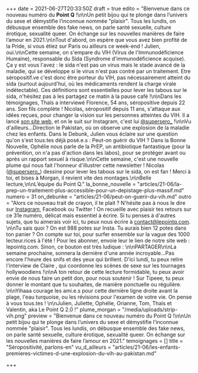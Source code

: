 +++
date = 2021-06-27T20:33:50Z
draft = true
edito = "Bienvenue dans ce nouveau numéro du **Point Q** !\n\nUn petit bijou qui te plonge dans l’univers du sexe et démystifie l’inconnue nommée \"plaisir\". Tous les lundis, on débusque ensemble des fake news, on parle santé sexuelle, culture érotique, sexualité queer. On échange sur les nouvelles manières de faire l’amour en 2021.\n\nTout d'abord, on espère que vous avez bien profité de la Pride, si vous étiez sur Paris ou ailleurs ce week-end ! Julien, oui.\n\nCette semaine, on s'empare du VIH (Virus de l'Immunodéficience Humaine), responsable du Sida (Syndrome d'immunodéficience acquise). Ça y est vous l'avez : le sida n'est pas un virus mais le stade avancé de la maladie, qui se développe si le virus n'est pas contré par un traitement. Etre séropositif.ve c'est donc être porteur du VIH, pas nécessairement atteint du sida (surtout aujourd'hui, où les médicaments rendent la charge virale indétectable). Ces définitions sont essentielles pour lever les tabous sur le sida, n'hésitez pas à les partagez ce matin à la pause café !\n\nDans les témoignages, Thaïs a interviewé Florence, 54 ans, séropositive depuis 22 ans. Son fils complète ! Nicolas, séropositif depuis 11 ans, s'attaque aux idées reçues, pour changer la vision sur les personnes atteintes du VIH. Il a lancé [son site web](https://www.supersero.org), et on le suit sur Instagram, c'est lui [@supersero_](https://www.instagram.com/supersero_/) !\n\nVu d'ailleurs...Direction le Pakistan, où on observe une explosion de la maladie chez les enfants. Dans le Debunk, Julien vous éclaire sur une question qu'on s'est tous.tes déjà posé.e.s : Peut-on guérir du VIH ? Dans la Bonne Nouvelle, Ophélie nous parle de la PrEP, un antibiotique fantastique (pour la prévention, on n'a pas d'action dans les labos), pour se protéger avant ou après un rapport sexuel à risque.\n\nCette semaine, c'est une nouvelle plume qui nous fait l'honneur d'illustrer cette newsletter ! Nicolas ([@supersero_](https://www.instagram.com/supersero_/)) dessine pour lever les tabous sur le sida, on est fan ! Merci à toi, et bises à Morgan, il revient vite des montages.\n\nBelle lecture,\n\nL’équipe du Point Q."
la_bonne_nouvelle = "articles/21-06/la-prep-un-traitement-plus-accessible-pour-un-depistage-plus-massif.md"
numero = 31
on_debunke = "articles/21-06/peut-on-guerir-du-vih.md"
outro = "Alors ce nouveau trait de crayon, il te plait ? N'hésite pas à nous le dire sur [Instagram](https://www.instagram.com/lepoint.q/), Facebook ou Twitter ! On recueille avec plaisir tes retours sur ce 31e numéro, délicat mais essentiel à écrire. Si tu penses à d'autres sujets, que tu aimerais voir ici, tu peux nous écrire à contact@lepointq.com. \n\nTu sais quoi ? On est 988 potes sur Insta. Tu aurais bien 12 potes dans ton panier ? On compte sur toi, pour surfer ensemble sur la vague des 1000 lecteur.rices à l'été ! Pour les abonner, envoie leur le lien de notre site web : lepointq.com. Sinon, ce bouton est très ludique : \n\nPARTAGER\n\nLa semaine prochaine, sonnera la dernière d'une année incroyable...Pas encore l'heure des snifs et des yeux qui brillent. D'ici lundi, tu peux relire l'interview de Claire , qui coordonne les scènes de sexe sur les tournages hollywoodiens !\n\nA ton retour de cette lecture formidable, tu peux avoir envie de nous faire un petit don, pour nous soutenir ! Sur Tipeee, tu peux donner le montant que tu souhaites, de manière ponctuelle ou régulière. \n\nYihaaa courage les ami.e.s pour cette dernière ligne droite avant la plage, l'eau turquoise, ou les révisions pour l'examen de votre vie. On pense à vous tous.tes ! \n\nJulien, Juliette, Ophélie, Orianne, Tom, Thaïs et Valentin, aka Le Point Q 2.0 !"
plume_morgan = "/media/uploads/strip-vih.png"
preview = "Bienvenue dans ce nouveau numéro du Point Q !\n\nUn petit bijou qui te plonge dans l’univers du sexe et démystifie l’inconnue nommée \"plaisir\". Tous les lundis, on débusque ensemble des fake news, on parle santé sexuelle, culture érotique, sexualité queer. On échange sur les nouvelles manières de faire l’amour en 2021."
temoignages = []
title = "Séropositivité, parlons-en"
vu_d_ailleurs = "articles/21-06/les-enfants-premieres-victimes-d-une-explosion-du-vih-au-pakistan.md"

+++
